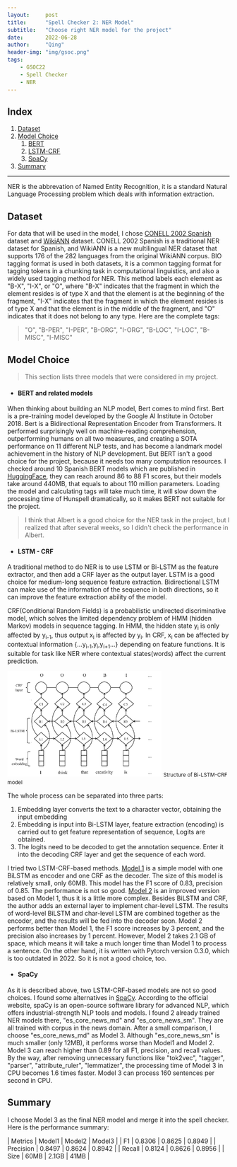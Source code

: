 ```yaml
---
layout:     post
title:      "Spell Checker 2: NER Model"
subtitle:   "Choose right NER model for the project"
date:       2022-06-28
author:     "Qing"
header-img: "img/gsoc.png"
tags:
    - GSOC22
    - Spell Checker
    - NER
---
```




## Index

1. [Dataset](#dataset)
2. [Model Choice](#model-choice)
	1. [BERT](#bert)
	2. [LSTM-CRF](#lstm-crf)
	3. [SpaCy](#spacy)
3. [Summary](#summary)

---

NER is the abbrevation of Named Entity Recognition, it is a standard Natural Language Processing problem which deals with information extraction. 

## Dataset
For data that will be used in the model, I chose [CONELL 2002 Spanish](https://paperswithcode.com/dataset/conll-2002) dataset and [WikiANN](https://huggingface.co/datasets/wikiann) dataset. CONELL 2002 Spanish is a traditional NER dataset for Spanish, and WikiANN is a new multilingual NER dataset that supports 176 of the 282 languages from the original WikiANN corpus. BIO tagging format is used in both datasets, it is a common tagging format for tagging tokens in a chunking task in computational linguistics, and also a widely used tagging method for NER. This method labels each element as "B-X", "I-X", or "O", where "B-X" indicates that the fragment in which the element resides is of type X and that the element is at the beginning of the fragment, "I-X" indicates that the fragment in which the element resides is of type X and that the element is in the middle of the fragment, and "O" indicates that it does not belong to any type. Here are the complete tags:
> "O", "B-PER", "I-PER", "B-ORG", "I-ORG", "B-LOC", "I-LOC", "B-MISC", "I-MISC"


## Model Choice

> This section lists three models that were considered in my project.

- #### BERT and related models
When thinking about building an NLP model, Bert comes to mind first. Bert is a pre-training model developed by the Google AI Institute in October 2018. Bert is a Bidirectional Representation Encoder from Transformers. It performed surprisingly well on machine-reading comprehension, outperforming humans on all two measures, and creating a SOTA performance on 11 different NLP tests, and has become a landmark model achievement in the history of NLP development. But BERT isn't a good choice for the project, because it needs too many computation resources. I checked around 10 Spanish BERT models which are published in [HuggingFace](https://huggingface.co/models?language=es&sort=downloads&search=BERT), they can reach around 86 to 88 F1 scores, but their models take around 440MB, that equals to about 110 million parameters. Loading the model and calculating tags will take much time, it will slow down the processing time of Hunspell dramatically, so it makes BERT not suitable for the project.

> I think that Albert is a good choice for the NER task in the project, but I realized that after several weeks, so I didn't check the performance in Albert.

- #### LSTM - CRF

A traditional method to do NER is to use LSTM or Bi-LSTM as the feature extractor, and then add a CRF layer as the output layer. LSTM is a good choice for medium-long sequence feature extraction. Bidirectional LSTM can make use of the information of the sequence in both directions, so it can improve the feature extraction ability of the model.


CRF(Conditional Random Fields) is a probabilistic undirected discriminative model, which solves the limited dependency problem of HMM (hidden Markov) models in sequence tagging. In HMM, the hidden state y<sub>i</sub> is only affected by y<sub>i-1</sub>, thus output x<sub>i</sub> is affected by y<sub>i</sub>. In CRF, x<sub>i</sub> can be affected by contextual information {...y<sub>i-1</sub>,y<sub>i</sub>,y<sub>i+1</sub>...} depending on feature functions. It is suitable for task like NER where contextual states(words) affect the current prediction. 

<div class="visible-md visible-lg">
    <img src="img/in-post/LSTM-CRF.png" width="350" />
    <small class="img-hint">Structure of Bi-LSTM-CRF model</small>
</div>

The whole process can be separated into three parts:
1. Embedding layer converts the text to a character vector, obtaining the input embedding 
2. Embedding is input into Bi-LSTM layer, feature extraction (encoding) is carried out to get feature representation of sequence, Logits are obtained. 
3. The logits need to be decoded to get the annotation sequence. Enter it into the decoding CRF layer and get the sequence of each word.

I tried two LSTM-CRF-based methods. [Model 1](https://github.com/threelittlemonkeys/lstm-crf-pytorch) is a simple model with one BiLSTM as encoder and one CRF as the decoder. The size of this model is relatively small, only 60MB. This model has the F1 score of 0.83, precision of 0.85. The performance is not so good. [Model 2](https://github.com/LiyuanLucasLiu/LM-LSTM-CRF) is an improved version based on Model 1, thus it is a little more complex. Besides BiLSTM and CRF, the author adds an external layer to implement char-level LSTM. The results of word-level BiLSTM and char-level LSTM are combined together as the encoder, and the results will be fed into the decoder soon. Model 2 performs better than Model 1, the F1 score increases by 3 percent, and the precision also increases by 1 percent. However, Model 2 takes 2.1 GB of space, which means it will take a much longer time than Model 1 to process a sentence. On the other hand, it is written with Pytorch version 0.3.0, which is too outdated in 2022. So it is not a good choice, too.

- #### SpaCy
As it is described above, two LSTM-CRF-based models are not so good choices. I found some alternatives in [SpaCy](https://spacy.io/). According to the official website, spaCy is an open-source software library for advanced NLP, which offers industrial-strength NLP tools and models. I found 2 already trained NER models there, "es_core_news_md" and "es_core_news_sm". They are all trained with corpus in the news domain. After a small comparison, I choose "es_core_news_md" as Model 3. Although "es_core_news_sm" is much smaller (only 12MB), it performs worse than Model1 and Model 2. Model 3 can reach higher than 0.89 for all F1, precision, and recall values. By the way, after removing unnecessary functions like "tok2vec", "tagger", "parser", "attribute_ruler", "lemmatizer", the processing time of Model 3 in CPU becomes 1.6 times faster. Model 3 can process 160 sentences per second in CPU.



## Summary

I choose Model 3 as the final NER model and merge it into the spell checker. Here is the performance summary:

| Metrics        | Model1   |  Model2  | Model3  |
| F1  | 0.8306  | 0.8625  | 0.8949 |
| Precision | 0.8497 | 0.8624 | 0.8942 |
| Recall | 0.8124 | 0.8626 | 0.8956 |
| Size | 60MB | 2.1GB | 41MB |